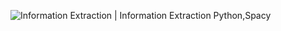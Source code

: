 ![Information Extraction | Information Extraction Python,Spacy](https://cdn.analyticsvidhya.com/wp-content/uploads/2019/09/hearst_patterns.png)